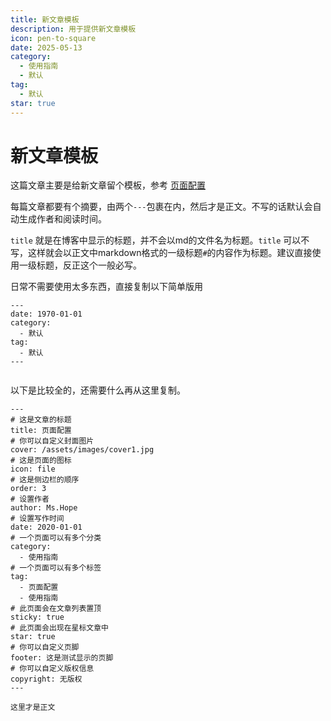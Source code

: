 ```yaml
---
title: 新文章模板
description: 用于提供新文章模板
icon: pen-to-square
date: 2025-05-13
category: 
  - 使用指南
  - 默认
tag: 
  - 默认
star: true
---
```


<!-- 这里是 Markdown 内容 -->

# 新文章模板

这篇文章主要是给新文章留个模板，参考 [页面配置](/demo/page.md)

每篇文章都要有个摘要，由两个`---`包裹在内，然后才是正文。不写的话默认会自动生成作者和阅读时间。

`title` 就是在博客中显示的标题，并不会以md的文件名为标题。`title` 可以不写，这样就会以正文中markdown格式的一级标题`#`的内容作为标题。建议直接使用一级标题，反正这个一般必写。

日常不需要使用太多东西，直接复制以下简单版用

```
---
date: 1970-01-01
category:
  - 默认
tag:
  - 默认
---


```

以下是比较全的，还需要什么再从这里复制。

```
---
# 这是文章的标题
title: 页面配置
# 你可以自定义封面图片
cover: /assets/images/cover1.jpg
# 这是页面的图标
icon: file
# 这是侧边栏的顺序
order: 3
# 设置作者
author: Ms.Hope
# 设置写作时间
date: 2020-01-01
# 一个页面可以有多个分类
category:
  - 使用指南
# 一个页面可以有多个标签
tag:
  - 页面配置
  - 使用指南
# 此页面会在文章列表置顶
sticky: true
# 此页面会出现在星标文章中
star: true
# 你可以自定义页脚
footer: 这是测试显示的页脚
# 你可以自定义版权信息
copyright: 无版权
---

这里才是正文
```

